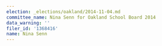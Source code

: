 ```yaml
---
election: _elections/oakland/2014-11-04.md
committee_name: Nina Senn for Oakland School Board 2014
data_warning: ''
filer_id: '1368416'
name: Nina Senn
---
```

